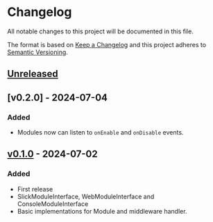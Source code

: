 # Changelog

All notable changes to this project will be documented in this file.

The format is based on [Keep a Changelog](http://keepachangelog.com)
and this project adheres to [Semantic Versioning](http://semver.org).

## [Unreleased]

## [v0.2.0] - 2024-07-04
### Added
- Modules now can listen to `onEnable` and `onDisable` events.

## [v0.1.0] - 2024-07-02
### Added
- First release
- SlickModuleInterface, WebModuleInterface and ConsoleModuleInterface
- Basic implementations for Module and middleware handler.

[Unreleased]: https://github.com/slickframework/module-api/compare/v0.1.0...HEAD
[v0.1.0]: https://github.com/slickframework/module-api/compare/9efd6e...v0.1.0
